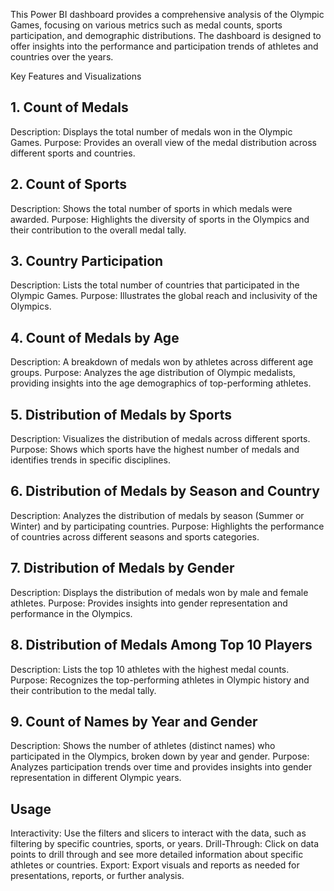 This Power BI dashboard provides a comprehensive analysis of the Olympic Games, focusing on various metrics such as medal counts, sports participation, and demographic distributions. The dashboard is designed to offer insights into the performance and participation trends of athletes and countries over the years.

Key Features and Visualizations
## 1. Count of Medals
Description: Displays the total number of medals won in the Olympic Games.
Purpose: Provides an overall view of the medal distribution across different sports and countries.
## 2. Count of Sports
Description: Shows the total number of sports in which medals were awarded.
Purpose: Highlights the diversity of sports in the Olympics and their contribution to the overall medal tally.
## 3. Country Participation
Description: Lists the total number of countries that participated in the Olympic Games.
Purpose: Illustrates the global reach and inclusivity of the Olympics.
## 4. Count of Medals by Age
Description: A breakdown of medals won by athletes across different age groups.
Purpose: Analyzes the age distribution of Olympic medalists, providing insights into the age demographics of top-performing athletes.
## 5. Distribution of Medals by Sports
Description: Visualizes the distribution of medals across different sports.
Purpose: Shows which sports have the highest number of medals and identifies trends in specific disciplines.
## 6. Distribution of Medals by Season and Country
Description: Analyzes the distribution of medals by season (Summer or Winter) and by participating countries.
Purpose: Highlights the performance of countries across different seasons and sports categories.
## 7. Distribution of Medals by Gender
Description: Displays the distribution of medals won by male and female athletes.
Purpose: Provides insights into gender representation and performance in the Olympics.
## 8. Distribution of Medals Among Top 10 Players
Description: Lists the top 10 athletes with the highest medal counts.
Purpose: Recognizes the top-performing athletes in Olympic history and their contribution to the medal tally.
## 9. Count of Names by Year and Gender
Description: Shows the number of athletes (distinct names) who participated in the Olympics, broken down by year and gender.
Purpose: Analyzes participation trends over time and provides insights into gender representation in different Olympic years.
## Usage
Interactivity: Use the filters and slicers to interact with the data, such as filtering by specific countries, sports, or years.
Drill-Through: Click on data points to drill through and see more detailed information about specific athletes or countries.
Export: Export visuals and reports as needed for presentations, reports, or further analysis.
